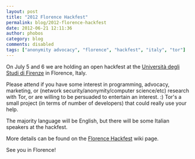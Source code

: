 ```yaml
---
layout: post
title: "2012 Florence Hackfest"
permalink: blog/2012-florence-hackfest
date: 2012-06-21 12:11:36
author: phobos
category: blog
comments: disabled
tags: ["anonymity advocacy", "florence", "hackfest", "italy", "tor"]
---
```


On July 5 and 6 we are holding an open hackfest at the [Università degli Studi di Firenze](http://www.unifi.it/) in Florence, Italy.

Please attend if you have some interest in programming, advocacy, marketing, or (network security/anonymity/computer science/etc) research with Tor, or are willing to be persuaded to entertain an interest. :) Tor's a small project (in terms of number of developers) that could really use your help.

The majority language will be English, but there will be some Italian speakers at the hackfest.

More details can be found on the [Florence Hackfest](https://trac.torproject.org/projects/tor/wiki/org/meetings/2012FlorenceHackfest) wiki page.

See you in Florence!
